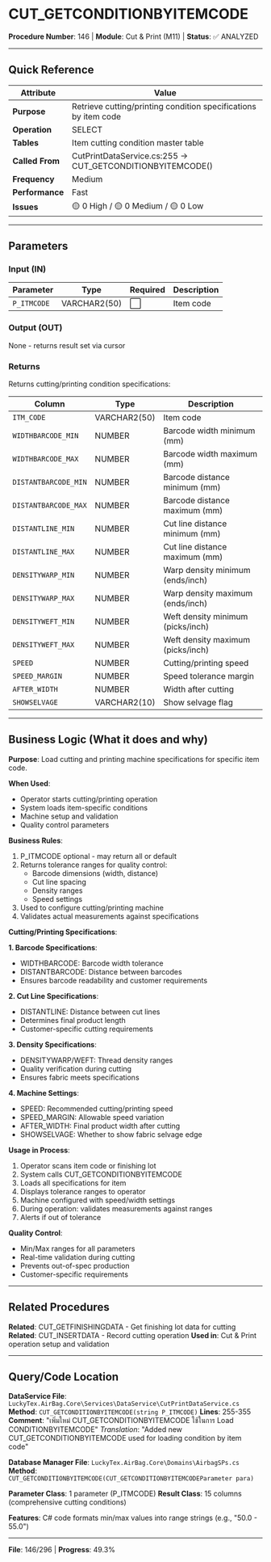 # CUT_GETCONDITIONBYITEMCODE

**Procedure Number**: 146 | **Module**: Cut & Print (M11) | **Status**: ✅ ANALYZED

---

## Quick Reference

| Attribute | Value |
|-----------|-------|
| **Purpose** | Retrieve cutting/printing condition specifications by item code |
| **Operation** | SELECT |
| **Tables** | Item cutting condition master table |
| **Called From** | CutPrintDataService.cs:255 → CUT_GETCONDITIONBYITEMCODE() |
| **Frequency** | Medium |
| **Performance** | Fast |
| **Issues** | 🟡 0 High / 🟡 0 Medium / 🟡 0 Low |

---

## Parameters

### Input (IN)

| Parameter | Type | Required | Description |
|-----------|------|----------|-------------|
| `P_ITMCODE` | VARCHAR2(50) | ⬜ | Item code |

### Output (OUT)

None - returns result set via cursor

### Returns

Returns cutting/printing condition specifications:

| Column | Type | Description |
|--------|------|-------------|
| `ITM_CODE` | VARCHAR2(50) | Item code |
| `WIDTHBARCODE_MIN` | NUMBER | Barcode width minimum (mm) |
| `WIDTHBARCODE_MAX` | NUMBER | Barcode width maximum (mm) |
| `DISTANTBARCODE_MIN` | NUMBER | Barcode distance minimum (mm) |
| `DISTANTBARCODE_MAX` | NUMBER | Barcode distance maximum (mm) |
| `DISTANTLINE_MIN` | NUMBER | Cut line distance minimum (mm) |
| `DISTANTLINE_MAX` | NUMBER | Cut line distance maximum (mm) |
| `DENSITYWARP_MIN` | NUMBER | Warp density minimum (ends/inch) |
| `DENSITYWARP_MAX` | NUMBER | Warp density maximum (ends/inch) |
| `DENSITYWEFT_MIN` | NUMBER | Weft density minimum (picks/inch) |
| `DENSITYWEFT_MAX` | NUMBER | Weft density maximum (picks/inch) |
| `SPEED` | NUMBER | Cutting/printing speed |
| `SPEED_MARGIN` | NUMBER | Speed tolerance margin |
| `AFTER_WIDTH` | NUMBER | Width after cutting |
| `SHOWSELVAGE` | VARCHAR2(10) | Show selvage flag |

---

## Business Logic (What it does and why)

**Purpose**: Load cutting and printing machine specifications for specific item code.

**When Used**:
- Operator starts cutting/printing operation
- System loads item-specific conditions
- Machine setup and validation
- Quality control parameters

**Business Rules**:
1. P_ITMCODE optional - may return all or default
2. Returns tolerance ranges for quality control:
   - Barcode dimensions (width, distance)
   - Cut line spacing
   - Density ranges
   - Speed settings
3. Used to configure cutting/printing machine
4. Validates actual measurements against specifications

**Cutting/Printing Specifications**:

**1. Barcode Specifications**:
- WIDTHBARCODE: Barcode width tolerance
- DISTANTBARCODE: Distance between barcodes
- Ensures barcode readability and customer requirements

**2. Cut Line Specifications**:
- DISTANTLINE: Distance between cut lines
- Determines final product length
- Customer-specific cutting requirements

**3. Density Specifications**:
- DENSITYWARP/WEFT: Thread density ranges
- Quality verification during cutting
- Ensures fabric meets specifications

**4. Machine Settings**:
- SPEED: Recommended cutting/printing speed
- SPEED_MARGIN: Allowable speed variation
- AFTER_WIDTH: Final product width after cutting
- SHOWSELVAGE: Whether to show fabric selvage edge

**Usage in Process**:
1. Operator scans item code or finishing lot
2. System calls CUT_GETCONDITIONBYITEMCODE
3. Loads all specifications for item
4. Displays tolerance ranges to operator
5. Machine configured with speed/width settings
6. During operation: validates measurements against ranges
7. Alerts if out of tolerance

**Quality Control**:
- Min/Max ranges for all parameters
- Real-time validation during cutting
- Prevents out-of-spec production
- Customer-specific requirements

---

## Related Procedures

**Related**: CUT_GETFINISHINGDATA - Get finishing lot data for cutting
**Related**: CUT_INSERTDATA - Record cutting operation
**Used in**: Cut & Print operation setup and validation

---

## Query/Code Location

**DataService File**: `LuckyTex.AirBag.Core\Services\DataService\CutPrintDataService.cs`
**Method**: `CUT_GETCONDITIONBYITEMCODE(string P_ITMCODE)`
**Lines**: 255-355
**Comment**: "เพิ่มใหม่ CUT_GETCONDITIONBYITEMCODE ใช้ในการ Load CONDITIONBYITEMCODE"
*Translation*: "Added new CUT_GETCONDITIONBYITEMCODE used for loading condition by item code"

**Database Manager File**: `LuckyTex.AirBag.Core\Domains\AirbagSPs.cs`
**Method**: `CUT_GETCONDITIONBYITEMCODE(CUT_GETCONDITIONBYITEMCODEParameter para)`

**Parameter Class**: 1 parameter (P_ITMCODE)
**Result Class**: 15 columns (comprehensive cutting conditions)

**Features**: C# code formats min/max values into range strings (e.g., "50.0 - 55.0")

---

**File**: 146/296 | **Progress**: 49.3%
